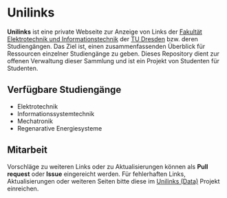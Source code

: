 # Unilinks

**Unilinks** ist eine private Webseite zur Anzeige von Links der [Fakultät Elektrotechnik und Informationstechnik](https://tu-dresden.de/ing/elektrotechnik) der [TU Dresden](https://tu-dresden.de/) bzw. deren Studiengängen. Das Ziel ist, einen zusammenfassenden Überblick für Ressourcen einzelner Studiengänge zu geben. Dieses Repository dient zur offenen Verwaltung dieser Sammlung und ist ein Projekt von Studenten für Studenten. 


## Verfügbare Studiengänge

* Elektrotechnik
* Informationssystemtechnik
* Mechatronik
* Regenarative Energiesysteme

## Mitarbeit

Vorschläge zu weiteren Links oder zu Aktualisierungen können als **Pull request** oder **Issue** eingereicht werden. Für fehlerhaften Links, Aktualisierungen oder weiteren Seiten bitte diese im  [Unilinks (Data)](https://github.com/unilinks/data) Projekt einreichen.
